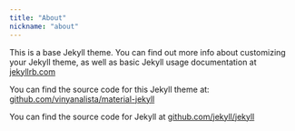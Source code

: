 ```yaml
---
title: "About"
nickname: "about"
---
```


This is a base Jekyll theme. You can find out more info about customizing your Jekyll theme, as well as basic Jekyll usage documentation at [jekyllrb.com](http://jekyllrb.com/)

You can find the source code for this Jekyll theme at: [github.com/vinyanalista/material-jekyll](https://github.com/vinyanalista/material-jekyll)

You can find the source code for Jekyll at [github.com/jekyll/jekyll](https://github.com/jekyll/jekyll)
